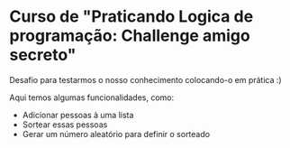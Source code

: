 # Curso de "Praticando Logica de programação: Challenge amigo secreto"

Desafio para testarmos o nosso conhecimento colocando-o em prática :)

Aqui temos algumas funcionalidades, como:
- Adicionar pessoas à uma lista
- Sortear essas pessoas
- Gerar um número aleatório para definir o sorteado
